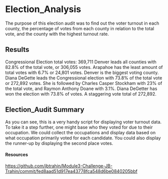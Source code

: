 # Election_Analysis
The purpose of this election audit was to find out the voter turnout in each county, the percentage of votes from each county in relation to the total vote, and the county with the highest turnout rate. 
## Results
Congressional Election total votes: 369,711
Denver leads all counties with 82.8% of the total vote, or 306,055 votes. Arapahoe has the least amount of total votes with 6.7% or 24,801 votes.
Denver is the biggest voting county. 
Diana DeGette leads the Congressional election with 73.8% of the total vote or 272,892 votes. She is followed by Charles Casper Stockham with 23% of the total vote, and Raymon Anthony Doane with 3.1%.
Diana DeGetter has won the election with 73.8% of votes. A staggering vote total of 272,892.
## Election_Audit Summary
As you can see, this is a very handy script for displaying voter turnout data. To take it a step further, one might base who they voted for due to their occupation. We could collect the occupations and display data based on what occupation primarily voted for each candidate. You could also display the runner-up by displaying the second place votes. 
#### Resources
https://github.com/jbtrahin/Module3-Challenge-JB-Trahin/commit/fed8aad51d917ea43778fca548d6be0840205bbf
